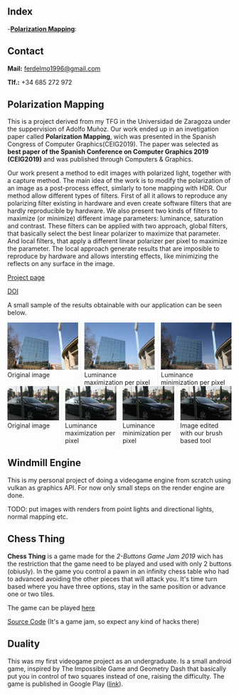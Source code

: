 ## Index
-[**Polarization Mapping**](#polarization):


## Contact
**Mail:** ferdelmo1996@gmail.com

**Tlf.:** +34 685 272 972

## <a name="polarization"></a>Polarization Mapping
This is a project derived from my TFG in the Universidad de Zaragoza under the suppervision of Adolfo Muñoz. Our work ended up in an invetigation paper called **Polarization Mapping**, wich was presented in the Spanish Congress of Computer Graphics(CEIG2019). The paper was selected as **best paper of the Spanish Conference on Computer Graphics 2019 (CEIG2019)** and was published through Computers & Graphics.

Our work present a method to edit images with polarized light, together with a capture method. The main idea of the work is to modify the polarization of an image as a post-process effect, simlarly to tone mapping with HDR. Our method allow different types of filters. First of all it allows to reproduce any polarizing filter existing in hardware and even create software filters that are hardly reproducible by hardware. We also present two kinds of filters to maximize (or minimize) different image parameters: luminance, saturation and contrast. These filters can be applied with two approach, global filters, that basically select the best linear polarizer to maximize that parameter. And local filters, that apply a different linear polarizer per pixel to maximize the parameter. The local approach generate results that are imposible to reproduce by hardware and allows intersting effects, like minimizing the reflects on any surface in the image.

[Project page](http://giga.cps.unizar.es/~amunoz/projects/CG2019_polarization/)

[DOI](https://doi.org/10.1016/j.cag.2019.06.011)

A small sample of the results obtainable with our application can be seen below.
<div style="-webkit-column-count: 3; -moz-column-count: 3; column-count: 3; -webkit-column-rule: 1px dotted #e0e0e0; -moz-column-rule: 1px dotted #e0e0e0; column-rule: 1px dotted #e0e0e0;">
    <div class="column">
        <img src="images/cielo/cubo.jpg">
        <figcaption>Original image</figcaption>
    </div>
    <div class="column">
        <img src="images/cielo/LumLMax.jpg">
        <figcaption>Luminance maximization per pixel</figcaption>
    </div>
    <div class="column">
        <img src="images/cielo/LumLMin.jpg">
        <figcaption>Luminance minimization per pixel</figcaption>
    </div>
</div>

<div style="-webkit-column-count: 4; -moz-column-count: 4; column-count: 4; -webkit-column-rule: 1px dotted #e0e0e0; -moz-column-rule: 1px dotted #e0e0e0; column-rule: 1px dotted #e0e0e0;">
    <div class="column">
        <img src="images/coche1/I.jpg">
        <figcaption>Original image</figcaption>
    </div>
    <div class="column">
        <img src="images/coche1/LumLMax.jpg">
        <figcaption>Luminance maximization per pixel</figcaption>
    </div>
    <div class="column">
        <img src="images/coche1/LumLMin.jpg">
        <figcaption>Luminance minimization per pixel</figcaption>
    </div>
    <div class="column">
        <img src="images/coche1/minLateralMaxFront.jpg">
        <figcaption>Image edited with our brush based tool</figcaption>
    </div>
</div>

## Windmill Engine
This is my personal project of doing a videogame engine from scratch using vulkan as graphics API. For now only small steps on the render engine are done. 

TODO: put images with renders from point lights and directional lights, normal mapping etc.

## Chess Thing

**Chess Thing** is a game made for the _2-Buttons Game Jam 2019_ wich has the restriction that the game need to be played and used with only 2 buttons (obiusly). In the game you control a pawn in an infinity chess table who had to advanced avoiding the other pieces that will attack you. It's time turn based  where you have three options, stay in the same position or advance one or two tiles.

The game can be played [here](https://ferdelmo.itch.io/chess-thing)

[Source Code](https://github.com/ferdelmo/ChessThing) (It's a game jam, so expect any kind of hacks there)

## Duality

This was my first videogame project as an undergraduate. Is a small android game, inspired by The Impossible Game and Geometry Dash that basically put you in control of two squares instead of one, raising the difficulty. The game is published in Google Play ([link](https://play.google.com/store/apps/details?id=com.Delmogames.Duality)).
